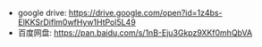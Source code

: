 * google drive: https://drive.google.com/open?id=1z4bs-ElKKSrDiflm0wfHyw1HtPol5L49
* 百度网盘: https://pan.baidu.com/s/1nB-Eju3Gkpz9XKf0mhQbVA